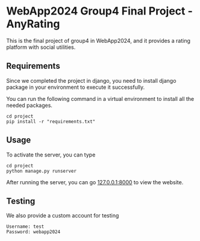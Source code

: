 # WebApp2024 Group4 Final Project - AnyRating

This is the final project of group4 in WebApp2024, and it provides a rating platform with social utilities.

## Requirements

Since we completed the project in django, you need to install django package in your environment to execute it successfully.

You can run the following command in a virtual environment to install all the needed packages.
```
cd project
pip install -r "requirements.txt"
```

## Usage

To activate the server, you can type
```
cd project
python manage.py runserver
```
After running the server, you can go [127.0.0.1:8000](http://127.0.0.1:8000) to view the website.

## Testing

We also provide a custom account for testing
```
Username: test
Password: webapp2024
```
